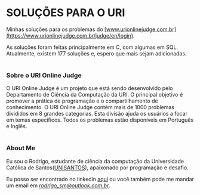 ﻿# SOLUÇÕES PARA O URI

Minhas soluções para os problemas do  [www.urionlinejudge.com.br](https://www.urionlinejudge.com.br/judge/en/login).  

As soluções foram feitas  principalmente em C, com algumas em SQL.
Atualmente, existem 177 soluções e, espero que mais sejam adicionadas.
<br></br>
### Sobre o URI Online Judge  

O URI Online Judge é um projeto que está sendo desenvolvido pelo Departamento de Ciência da Computação da URI. O principal objetivo é promover a prática de programação e o compartilhamento de conhecimento. O URI Online Judge contém mais de 1000 problemas divididos em 8 grandes categorias. Esta divisão ajuda os usuários a focar em temas específicos. Todos os problemas estão disponíveis em Português e Inglês.
<br></br>
### About Me  
Eu sou o Rodrigo, estudante de ciência da computação da Universidade Católica de Santos([UNISANTOS](https://www.unisantos.br/)), apaixonado por programação e desafio.

Eu posso ser encontrado no linkedin [aqui](https://www.linkedin.com/in/rodrigo-s-4b7096aa/) ou você também pode me mandar um email em *rodrigo_sm@outlook.com.br*. 
